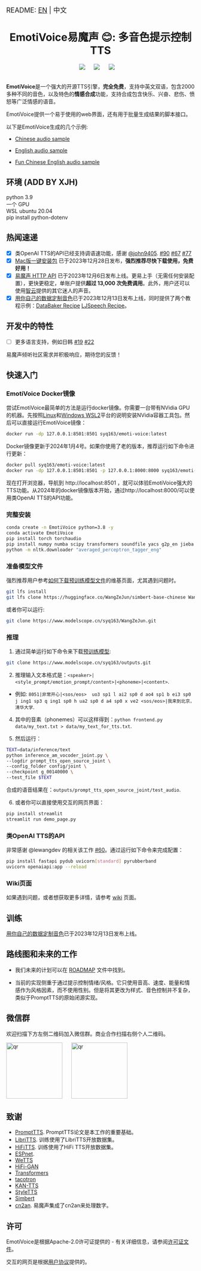 <font size=4> README: <a href="./README.md">EN</a> | 中文  </font>


<div align="center">
    <h1>EmotiVoice易魔声 😊: 多音色提示控制TTS</h1>
</div>

<div align="center">
    <a href="./README.md"><img src="https://img.shields.io/badge/README-EN-red"></a>
    &nbsp;&nbsp;&nbsp;&nbsp;
    <a href="./LICENSE"><img src="https://img.shields.io/badge/license-Apache--2.0-yellow"></a>
    &nbsp;&nbsp;&nbsp;&nbsp;
    <a href="https://twitter.com/YDopensource"><img src="https://img.shields.io/badge/follow-%40YDOpenSource-1DA1F2?logo=twitter&style={style}"></a>
    &nbsp;&nbsp;&nbsp;&nbsp;
</div>
<br>

**EmotiVoice**是一个强大的开源TTS引擎，**完全免费**，支持中英文双语，包含2000多种不同的音色，以及特色的**情感合成**功能，支持合成包含快乐、兴奋、悲伤、愤怒等广泛情感的语音。

EmotiVoice提供一个易于使用的web界面，还有用于批量生成结果的脚本接口。

以下是EmotiVoice生成的几个示例:

- [Chinese audio sample](https://github.com/netease-youdao/EmotiVoice/assets/3909232/6426d7c1-d620-4bfc-ba03-cd7fc046a4fb)
  
- [English audio sample](https://github.com/netease-youdao/EmotiVoice/assets/3909232/8f272eba-49db-493b-b479-2d9e5a419e26)
  
- [Fun Chinese English audio sample](https://github.com/netease-youdao/EmotiVoice/assets/3909232/a0709012-c3ef-4182-bb0e-b7a2ba386f1c)

## 环境 (ADD BY XJH)
python 3.9  
一个 GPU  
WSL ubuntu 20.04  
pip install python-dotenv

## 热闻速递

- [x] 类OpenAI TTS的API已经支持调语速功能，感谢 [@john9405](https://github.com/john9405). [#90](https://github.com/netease-youdao/EmotiVoice/pull/90) [#67](https://github.com/netease-youdao/EmotiVoice/issues/67) [#77](https://github.com/netease-youdao/EmotiVoice/issues/77)
- [x] [Mac版一键安装包](https://github.com/netease-youdao/EmotiVoice/releases/download/v0.3/emotivoice-1.0.0-arm64.dmg) 已于2023年12月28日发布，**强烈推荐尽快下载使用，免费好用！**
- [x] [易魔声 HTTP API](https://github.com/netease-youdao/EmotiVoice/wiki/HTTP-API) 已于2023年12月6日发布上线。更易上手（无需任何安装配置），更快更稳定，单账户提供**超过 13,000 次免费调用**。此外，用户还可以使用[智云](https://ai.youdao.com/)提供的其它迷人的声音。
- [x] [用你自己的数据定制音色](https://github.com/netease-youdao/EmotiVoice/wiki/Voice-Cloning-with-your-personal-data)已于2023年12月13日发布上线，同时提供了两个教程示例：[DataBaker Recipe](https://github.com/netease-youdao/EmotiVoice/tree/main/data/DataBaker)  [LJSpeech Recipe](https://github.com/netease-youdao/EmotiVoice/tree/main/data/LJspeech)。

## 开发中的特性

- [ ] 更多语言支持，例如日韩 [#19](https://github.com/netease-youdao/EmotiVoice/issues/19) [#22](https://github.com/netease-youdao/EmotiVoice/issues/22)

易魔声倾听社区需求并积极响应，期待您的反馈！

## 快速入门

### EmotiVoice Docker镜像

尝试EmotiVoice最简单的方法是运行docker镜像。你需要一台带有NVidia GPU的机器。先按照[Linux](https://www.server-world.info/en/note?os=Ubuntu_22.04&p=nvidia&f=2)和[Windows WSL2](https://zhuanlan.zhihu.com/p/653173679)平台的说明安装NVidia容器工具包。然后可以直接运行EmotiVoice镜像：

```sh
docker run -dp 127.0.0.1:8501:8501 syq163/emoti-voice:latest
```

Docker镜像更新于2024年1月4号。如果你使用了老的版本，推荐运行如下命令进行更新：
```sh
docker pull syq163/emoti-voice:latest
docker run -dp 127.0.0.1:8501:8501 -p 127.0.0.1:8000:8000 syq163/emoti-voice:latest
```

现在打开浏览器，导航到 http://localhost:8501 ，就可以体验EmotiVoice强大的TTS功能。从2024年的docker镜像版本开始，通过http://localhost:8000/可以使用类OpenAI TTS的API功能。

### 完整安装

```sh
conda create -n EmotiVoice python=3.8 -y
conda activate EmotiVoice
pip install torch torchaudio
pip install numpy numba scipy transformers soundfile yacs g2p_en jieba pypinyin pypinyin_dict
python -m nltk.downloader "averaged_perceptron_tagger_eng"
```

### 准备模型文件

强烈推荐用户参考[如何下载预训练模型文件](https://github.com/netease-youdao/EmotiVoice/wiki/Pretrained-models)的维基页面，尤其遇到问题时。

```sh
git lfs install
git lfs clone https://huggingface.co/WangZeJun/simbert-base-chinese WangZeJun/simbert-base-chinese
```

或者你可以运行:
```sh
git clone https://www.modelscope.cn/syq163/WangZeJun.git
```

### 推理

1. 通过简单运行如下命令来下载[预训练模型](https://drive.google.com/drive/folders/1y6Xwj_GG9ulsAonca_unSGbJ4lxbNymM?usp=sharing):

```sh
git clone https://www.modelscope.cn/syq163/outputs.git
```

2. 推理输入文本格式是：`<speaker>|<style_prompt/emotion_prompt/content>|<phoneme>|<content>`. 

  - 例如: `8051|非常开心|<sos/eos>  uo3 sp1 l ai2 sp0 d ao4 sp1 b ei3 sp0 j ing1 sp3 q ing1 sp0 h ua2 sp0 d a4 sp0 x ve2 <sos/eos>|我来到北京，清华大学`.
4. 其中的音素（phonemes）可以这样得到：`python frontend.py data/my_text.txt > data/my_text_for_tts.txt`.

5. 然后运行：
```sh
TEXT=data/inference/text
python inference_am_vocoder_joint.py \
--logdir prompt_tts_open_source_joint \
--config_folder config/joint \
--checkpoint g_00140000 \
--test_file $TEXT
```
合成的语音结果在：`outputs/prompt_tts_open_source_joint/test_audio`.

6. 或者你可以直接使用交互的网页界面：
```sh
pip install streamlit
streamlit run demo_page.py
```

### 类OpenAI TTS的API

非常感谢 @lewangdev 的相关该工作 [#60](../../issues/60)。通过运行如下命令来完成配置：

```sh
pip install fastapi pydub uvicorn[standard] pyrubberband
uvicorn openaiapi:app --reload
```

### Wiki页面

如果遇到问题，或者想获取更多详情，请参考 [wiki](https://github.com/netease-youdao/EmotiVoice/wiki) 页面。

## 训练

[用你自己的数据定制音色](https://github.com/netease-youdao/EmotiVoice/wiki/Voice-Cloning-with-your-personal-data)已于2023年12月13日发布上线。

## 路线图和未来的工作

- 我们未来的计划可以在 [ROADMAP](./ROADMAP.md) 文件中找到。

- 当前的实现侧重于通过提示控制情绪/风格。它只使用音高、速度、能量和情感作为风格因素，而不使用性别。但是将其更改为样式、音色控制并不复杂，类似于PromptTTS的原始闭源实现。

## 微信群

欢迎扫描下方左侧二维码加入微信群。商业合作扫描右侧个人二维码。

<img src="https://github.com/netease-youdao/EmotiVoice/assets/49354974/cc3f4c8b-8369-4e50-89cc-e40d27a6bdeb" alt="qr" width="150"/>
&nbsp;&nbsp;&nbsp;&nbsp;
<img src="https://github.com/netease-youdao/EmotiVoice/assets/3909232/94ee0824-0304-4487-8682-664fafd09cdf" alt="qr" width="150"/>

## 致谢

- [PromptTTS](https://speechresearch.github.io/prompttts/). PromptTTS论文是本工作的重要基础。
- [LibriTTS](https://www.openslr.org/60/). 训练使用了LibriTTS开放数据集。
- [HiFiTTS](https://www.openslr.org/109/). 训练使用了HiFi TTS开放数据集。
- [ESPnet](https://github.com/espnet/espnet). 
- [WeTTS](https://github.com/wenet-e2e/wetts)
- [HiFi-GAN](https://github.com/jik876/hifi-gan)
- [Transformers](https://github.com/huggingface/transformers)
- [tacotron](https://github.com/keithito/tacotron)
- [KAN-TTS](https://github.com/alibaba-damo-academy/KAN-TTS)
- [StyleTTS](https://github.com/yl4579/StyleTTS)
- [Simbert](https://github.com/ZhuiyiTechnology/simbert)
- [cn2an](https://github.com/Ailln/cn2an). 易魔声集成了cn2an来处理数字。

## 许可

EmotiVoice是根据Apache-2.0许可证提供的 - 有关详细信息，请参阅[许可证文件](./LICENSE)。

交互的网页是根据[用户协议](./EmotiVoice_UserAgreement_易魔声用户协议.pdf)提供的。
